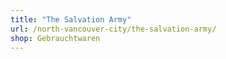 ```yaml
---
title: "The Salvation Army"
url: /north-vancouver-city/the-salvation-army/
shop: Gebrauchtwaren
---
```

